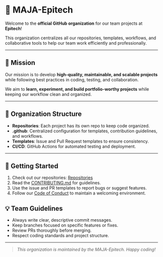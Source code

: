 # 🏢 MAJA-Epitech

Welcome to the **official GitHub organization** for our team projects at **Epitech**!

This organization centralizes all our repositories, templates, workflows, and collaborative tools to help our team work efficiently and professionally.

---

## 🎯 Mission

Our mission is to develop **high-quality, maintainable, and scalable projects** while following best practices in coding, testing, and collaboration.

We aim to **learn, experiment, and build portfolio-worthy projects** while keeping our workflow clean and organized.

---

## 📂 Organization Structure

- **Repositories**: Each project has its own repo to keep code organized.
- **.github**: Centralized configuration for templates, contribution guidelines, and workflows.
- **Templates**: Issue and Pull Request templates to ensure consistency.
- **CI/CD**: GitHub Actions for automated testing and deployment.

---

## 🚀 Getting Started

1. Check out our repositories: [Repositories](https://github.com/epiteam-mtp?tab=repositories)
2. Read the [CONTRIBUTING.md](https://github.com/epiteam-mtp/.github/blob/main/CONTRIBUTING.md) for guidelines.
3. Use the issue and PR templates to report bugs or suggest features.
4. Follow our [Code of Conduct](https://github.com/epiteam-mtp/.github/blob/main/CODE_OF_CONDUCT.md) to maintain a welcoming environment.

## 💡 Team Guidelines

- Always write clear, descriptive commit messages.
- Keep branches focused on specific features or fixes.
- Review PRs thoroughly before merging.
- Respect coding standards and project structure.

---

> _This organization is maintained by the MAJA-Epitech. Happy coding!_
